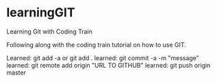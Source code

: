 # learningGIT
Learning Git with Coding Train

Following along with the coding train tutorial on how to use GIT.

Learned: git add -a or git add .
learned: git commit -a -m "message"
learned: git remote add origin "URL TO GITHUB"
learned: git push origin master
